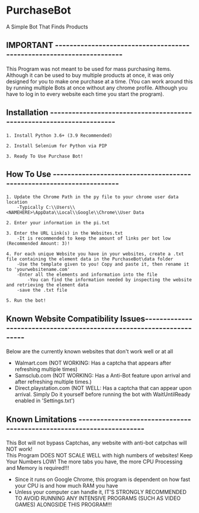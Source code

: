 # PurchaseBot
A Simple Bot That Finds Products

## IMPORTANT ---------------------------------------------------------------------
This Program was not meant to be used for mass purchasing items. Although it can be used to buy multiple
products at once, it was only designed for you to make one purchase at a time. (You can work around this by
running multiple Bots at once without any chrome profile. Although you have to log in to every website each time you start the program).


## Installation ---------------------------------------------------------------------
	1. Install Python 3.6+ (3.9 Recommended)

	2. Install Selenium for Python via PIP

	3. Ready To Use Purchase Bot!


## How To Use ---------------------------------------------------------------------
	1. Update the Chrome Path in the py file to your chrome user data location
		-Typically C:\\Users\\<NAMEHERE>\AppData\\Local\\Google\\Chrome\\User Data
	
	2. Enter your information in the pi.txt

	3. Enter the URL Link(s) in the Websites.txt
		-It is recommended to keep the amount of links per bot low (Recommended Amount: 3)!

	4. For each unique Website you have in your websites, create a .txt file containing the element data in the PurchaseBot\data folder
		-Use the template given to you! Copy and paste it, then rename it to 'yourwebsitename.com'
		-Enter all the elements and information into the file
			-You can find the information needed by inspecting the website and retrieving the element data
		-save the .txt file

	5. Run the bot!


## Known Website Compatibility Issues---------------------------------------------------------------------
Below are the currently known websites that don't work well or at all <br />
- Walmart.com (NOT WORKING: Has a captcha that appears after refreshing multiple times)<br />
- Samsclub.com (NOT WORKING: Has a Anti-Bot feature upon arrival and after refreshing multiple times.)<br />
- Direct.playstation.com (NOT WELL: Has a captcha that can appear upon arrival. Simply Do it yourself before running the bot with WaitUntilReady enabled in 		'Settings.txt')<br />


## Known Limitations ---------------------------------------------------------------------
This Bot will not bypass Captchas, any website with anti-bot catpchas will NOT work!<br />
This Program DOES NOT SCALE WELL with high numbers of websites! Keep Your Numbers LOW! The more tabs you have, the more CPU Processing and Memory is required!!!<br />
- Since it runs on Google Chrome, this program is dependent on how fast your CPU is and how much RAM you have<br />
- Unless your computer can handle it, IT'S STRONGLY RECOMMENDED TO AVOID RUNNING ANY INTENSIVE PROGRAMS (SUCH AS VIDEO GAMES) ALONGSIDE THIS PROGRAM!!!<br />

